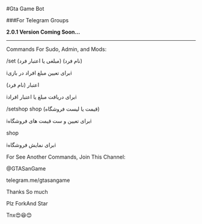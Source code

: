 #Gta Game Bot

###For Telegram Groups



**2.0.1 Version Coming Soon...**


________________


Commands For Sudo, Admin, and Mods:

/set (مبلغی یا اعتبار فرد) (نام فرد)

ℹبرای تعیین مبلغ افراد در بازیℹ


اعتبار (نام فرد)

ℹبرای دریافت مبلغ یا اعتبار افرادℹ


/setshop shop (قیمت یا لیست فروشگاه)

ℹبرای تعیین و ست قیمت های فروشگاهℹ


shop

ℹبرای نمایش فروشگاهℹ


For See Another Commands, Join This Channel:

@GTASanGame

telegram.me/gtasangame


Thanks So much

Plz ForkAnd Star

Tnx😍😆😊
